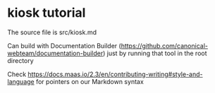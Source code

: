# kiosk tutorial


The source file is src/kiosk.md

Can build with Documentation Builder (https://github.com/canonical-webteam/documentation-builder) just by running that tool in the root directory

Check https://docs.maas.io/2.3/en/contributing-writing#style-and-language for pointers on our Markdown syntax

